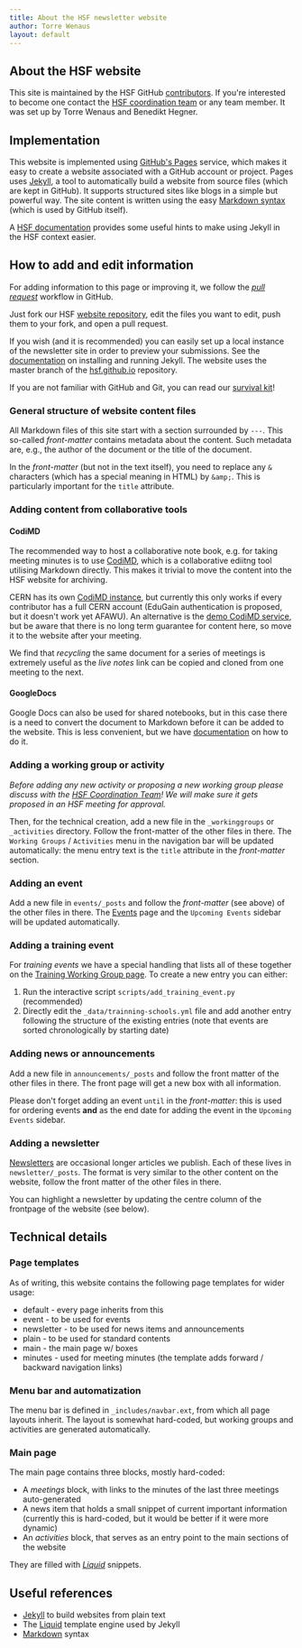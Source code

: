 ```yaml
---
title: About the HSF newsletter website
author: Torre Wenaus
layout: default
---
```


## About the HSF website

This site is maintained by the HSF GitHub [contributors](https://github.com/orgs/HSF/people). If you're interested to become one contact the [HSF coordination team](/organization/team.html) or any team member. It was set up by Torre Wenaus and Benedikt Hegner.

## Implementation

This website is implemented using [GitHub's Pages](https://pages.github.com/) service, which makes it easy to create a website associated with a GitHub account or project. Pages uses [Jekyll](https://help.github.com/articles/using-jekyll-with-pages/), a tool to automatically build a website from source files (which are kept in GitHub). It supports structured sites like blogs in a simple but powerful way.
The site content is written using the easy [Markdown syntax](http://daringfireball.net/projects/markdown/syntax) (which is used by GitHub itself).

A [HSF documentation](/jekyll-beginners.html) provides some useful hints to make using Jekyll in the HSF context easier.

## How to add and edit information

For adding information to this page or improving it, we follow the *[pull request](https://help.github.com/articles/using-pull-requests/)* workflow in GitHub.

Just fork our HSF [website repository](https://github.com/HSF/hsf.github.io), edit the
files you want to edit, push them to your fork, and open a pull request.

If you wish (and it is recommended) you can easily set up a local instance of the newsletter site in order to preview your submissions. See the [documentation](https://help.github.com/articles/using-jekyll-with-pages/)
on installing and running Jekyll.
The website uses the master branch of the [hsf.github.io](https://github.com/HSF/hsf.github.io) repository.

If you are not familiar with GitHub and Git, you can read our [survival kit](/github-beginners.html)!

### General structure of website content files
All Markdown files of this site start with a section surrounded by `---`. This
so-called *front-matter* contains metadata about the content. Such metadata are,
e.g., the author of the document or the title of the document.

In the *front-matter* (but not in the text itself), you need to replace any `&` characters (which has a special meaning in HTML) by `&amp;`. This is particularly important for the `title` attribute.

### Adding content from collaborative tools

#### CodiMD

The recommended way to host a collaborative note book, e.g. for taking meeting minutes
is to use [CodiMD](https://hackmd.io/c/codimd-documentation/%2Fs%2Fcodimd-documentation), which is
a collaborative ediitng tool utilising Markdown directly. This makes it trivial to move
the content into the HSF website for archiving.

CERN has its own [CodiMD instance](https://codimd.web.cern.ch/), but currently this only
works if every contributor has a full CERN account (EduGain authentication is proposed,
but it doesn't work yet AFAWU). An alternative is the [demo CodiMD service](https://demo.codimd.org/),
but be aware that there is no long term guarantee for content here, so move it to the 
website after your meeting.

We find that *recycling* the same document for a series of meetings is extremely useful
as the *live notes* link can be copied and cloned from one meeting to the next.

#### GoogleDocs

Google Docs can also be used for shared notebooks, but in this case there is a need to convert
the document to Markdown before it can be added to the website. This is less convenient, but
we have [documentation](/jekyll-beginners.html) on how to do it.


### Adding a working group or activity

*Before adding any new activity or proposing a new working group please discuss with the
[HSF Coordination Team](/organization/team.html)! We will make sure it gets proposed
in an HSF meeting for approval.*

Then, for the technical creation, add a new file in the `_workinggroups` or `_activities` directory. Follow the front-matter of the
other files in there. The `Working Groups` / `Activities` menu in the navigation bar will
be updated automatically: the menu entry text is the `title` attribute in the *front-matter* section.

### Adding an event

Add a new file in `events/_posts` and follow the *front-matter* (see above) of the other files
in there. The [Events](http://hepsoftwarefoundation.org/events.html) page and the ``Upcoming Events`` sidebar will be updated automatically.

### Adding a training event

For *training events* we have a special handling that lists all of these together on the 
[Training Working Group page](workinggroups/training.html). To create a new
entry you can either:

1. Run the interactive script ``scripts/add_training_event.py`` (recommended)
2. Directly edit the ``_data/trainning-schools.yml`` file and add another entry following the structure of the existing entries (note that events are sorted chronologically by starting date)

### Adding news or announcements

Add a new file in `announcements/_posts` and follow the front matter of the other files in there. The front page will
get a new box with all information.

Please don't forget adding an event ``until`` in the *front-matter*: this is used for ordering events **and** as the end date
for adding the event in the ``Upcoming Events`` sidebar.

### Adding a newsletter

[Newsletters](/newsletter.html) are occasional longer articles we publish. Each of these lives in `newsletter/_posts`.
The format is very similar to the other
content on the website, follow the front matter of the other files in there. 

You can highlight a newsletter by updating the centre column of the frontpage of the website (see below).

## Technical details

### Page templates

As of writing, this website contains the following page templates for wider usage:

 * default - every page inherits from this
 * event - to be used for events
 * newsletter - to be used for news items and announcements
 * plain - to be used for standard contents
 * main - the main page w/ boxes
 * minutes - used for meeting minutes (the template adds
   forward / backward navigation links)

### Menu bar and automatization
The menu bar is defined in `_includes/navbar.ext`, from which all page layouts inherit.
The layout is somewhat hard-coded, but working groups and activities are generated
automatically.

### Main page
The main page contains three blocks, mostly hard-coded:

  * A *meetings* block, with links to the minutes of the last three meetings
    auto-generated
  * A news item that holds a small snippet of current important information
    (currently this is hard-coded, but it would be better if it were more
      dynamic)
  * An *activities* block, that serves as an entry point to the main sections
    of the website

They are filled with *[Liquid](https://github.com/Shopify/liquid/wiki)* snippets.

## Useful references

- [Jekyll](http://jekyllrb.com/) to build websites from plain text
- The [Liquid](https://github.com/Shopify/liquid/wiki) template engine used by Jekyll
- [Markdown](http://daringfireball.net/projects/markdown/syntax) syntax
